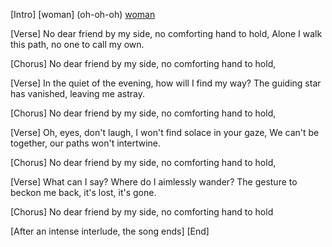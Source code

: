 [Intro]
[woman] (oh-oh-oh)
[woman](ooh-yeah)

[Verse]
No dear friend by my side, no comforting hand to hold,
Alone I walk this path, no one to call my own.

[Chorus]
No dear friend by my side, no comforting hand to hold,

[Verse]
In the quiet of the evening, how will I find my way?
The guiding star has vanished, leaving me astray.

[Chorus]
No dear friend by my side, no comforting hand to hold,

[Verse]
Oh, eyes, don't laugh, I won't find solace in your gaze,
We can't be together, our paths won't intertwine.

[Chorus]
No dear friend by my side, no comforting hand to hold,

[Verse]
What can I say? Where do I aimlessly wander?
The gesture to beckon me back, it's lost, it's gone.

[Chorus]
No dear friend by my side, no comforting hand to hold


[After an intense interlude, the song ends]
[End]

